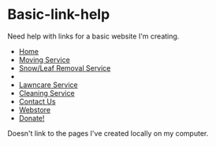 # Basic-link-help
Need help with links for a basic website I'm creating.
<nav>
    <ul>
      <li><a href=“./GoodWork.html”>Home</a></li>
      <li><a href=“./Moving.html”>Moving Service</a></li>
      <li><a href=“Snowleaf.htm”>Snow/Leaf Removal Service</a><li>
      <li><a href=“Lawncare.htm”>Lawncare Service</a></li>
      <li><a href=“Cleaning.htm”>Cleaning Service</a></li>
      <li><a href=“ContactGW.htm”>Contact Us</a></li>
      <li><a href=“WebstoreGW.htm”>Webstore</a></li>
      <li><a href=“DonateGW.htm”>Donate!</a></li>
    </ul>
  </nav>
Doesn't link to the pages I've created locally on my computer.
